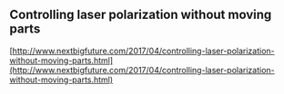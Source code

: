 ## Controlling laser polarization without moving parts
  
  [http://www.nextbigfuture.com/2017/04/controlling-laser-polarization-without-moving-parts.html](http://www.nextbigfuture.com/2017/04/controlling-laser-polarization-without-moving-parts.html)